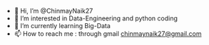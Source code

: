 - 👋 Hi, I’m @ChinmayNaik27
- 👀 I’m interested in Data-Engineering and python coding 
- 🌱 I’m currently learning Big-Data
- 📫 How to reach me : through gmail
chinmaynaik27@gmail.com
<!---
ChinmayNaik27/ChinmayNaik27 is a ✨ special ✨ repository because its `README.md` (this file) appears on your GitHub profile.
You can click the Preview link to take a look at your changes.
--->

